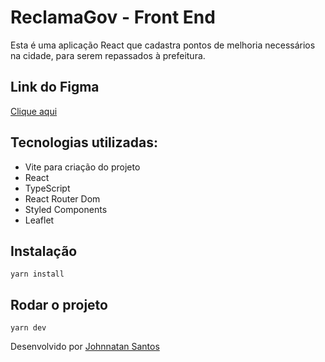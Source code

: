 # ReclamaGov - Front End

Esta é uma aplicação React que cadastra pontos de melhoria necessários na cidade, para serem repassados à prefeitura.

## Link do Figma

[Clique aqui](https://www.figma.com/file/cMUQjt5is0BkebFZJM97mn/Reclama-Gov?node-id=4%3A422)

## Tecnologias utilizadas:

- Vite para criação do projeto
- React
- TypeScript
- React Router Dom
- Styled Components
- Leaflet

## Instalação

    yarn install

## Rodar o projeto

    yarn dev

Desenvolvido por [Johnnatan Santos](https://www.linkedin.com/in/johnnsantos/)
